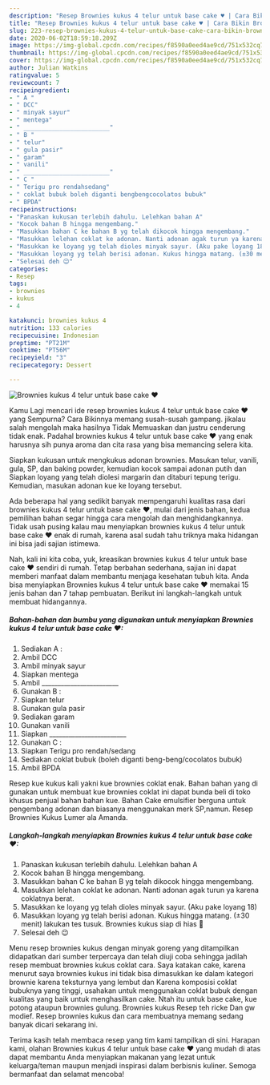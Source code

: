 ```yaml
---
description: "Resep Brownies kukus 4 telur untuk base cake ♥ | Cara Bikin Brownies kukus 4 telur untuk base cake ♥ Yang Enak Banget"
title: "Resep Brownies kukus 4 telur untuk base cake ♥ | Cara Bikin Brownies kukus 4 telur untuk base cake ♥ Yang Enak Banget"
slug: 223-resep-brownies-kukus-4-telur-untuk-base-cake-cara-bikin-brownies-kukus-4-telur-untuk-base-cake-yang-enak-banget
date: 2020-06-02T18:59:18.209Z
image: https://img-global.cpcdn.com/recipes/f8590a0eed4ae9cd/751x532cq70/brownies-kukus-4-telur-untuk-base-cake-♥-foto-resep-utama.jpg
thumbnail: https://img-global.cpcdn.com/recipes/f8590a0eed4ae9cd/751x532cq70/brownies-kukus-4-telur-untuk-base-cake-♥-foto-resep-utama.jpg
cover: https://img-global.cpcdn.com/recipes/f8590a0eed4ae9cd/751x532cq70/brownies-kukus-4-telur-untuk-base-cake-♥-foto-resep-utama.jpg
author: Julian Watkins
ratingvalue: 5
reviewcount: 7
recipeingredient:
- " A "
- " DCC"
- " minyak sayur"
- " mentega"
- " ________________________"
- " B "
- " telur"
- " gula pasir"
- " garam"
- " vanili"
- " ________________________"
- " C "
- " Terigu pro rendahsedang"
- " coklat bubuk boleh diganti bengbengcocolatos bubuk"
- " BPDA"
recipeinstructions:
- "Panaskan kukusan terlebih dahulu. Lelehkan bahan A"
- "Kocok bahan B hingga mengembang."
- "Masukkan bahan C ke bahan B yg telah dikocok hingga mengembang."
- "Masukkan lelehan coklat ke adonan. Nanti adonan agak turun ya karena coklatnya berat."
- "Masukkan ke loyang yg telah dioles minyak sayur. (Aku pake loyang 18)"
- "Masukkan loyang yg telah berisi adonan. Kukus hingga matang. (±30 menit) lakukan tes tusuk. Brownies kukus siap di hias 🤗"
- "Selesai deh 😉"
categories:
- Resep
tags:
- brownies
- kukus
- 4

katakunci: brownies kukus 4 
nutrition: 133 calories
recipecuisine: Indonesian
preptime: "PT21M"
cooktime: "PT56M"
recipeyield: "3"
recipecategory: Dessert

---
```



![Brownies kukus 4 telur untuk base cake ♥](https://img-global.cpcdn.com/recipes/f8590a0eed4ae9cd/751x532cq70/brownies-kukus-4-telur-untuk-base-cake-♥-foto-resep-utama.jpg)

Kamu Lagi mencari ide resep brownies kukus 4 telur untuk base cake ♥ yang Sempurna? Cara Bikinnya memang susah-susah gampang. jikalau salah mengolah maka hasilnya Tidak Memuaskan dan justru cenderung tidak enak. Padahal brownies kukus 4 telur untuk base cake ♥ yang enak harusnya sih punya aroma dan cita rasa yang bisa memancing selera kita.

Siapkan kukusan untuk mengkukus adonan brownies. Masukan telur, vanili, gula, SP, dan baking powder, kemudian kocok sampai adonan putih dan Siapkan loyang yang telah diolesi margarin dan ditaburi tepung terigu. Kemudian, masukan adonan kue ke loyang tersebut.

Ada beberapa hal yang sedikit banyak mempengaruhi kualitas rasa dari brownies kukus 4 telur untuk base cake ♥, mulai dari jenis bahan, kedua pemilihan bahan segar hingga cara mengolah dan menghidangkannya. Tidak usah pusing kalau mau menyiapkan brownies kukus 4 telur untuk base cake ♥ enak di rumah, karena asal sudah tahu triknya maka hidangan ini bisa jadi sajian istimewa.


Nah, kali ini kita coba, yuk, kreasikan brownies kukus 4 telur untuk base cake ♥ sendiri di rumah. Tetap berbahan sederhana, sajian ini dapat memberi manfaat dalam membantu menjaga kesehatan tubuh kita. Anda bisa menyiapkan Brownies kukus 4 telur untuk base cake ♥ memakai 15 jenis bahan dan 7 tahap pembuatan. Berikut ini langkah-langkah untuk membuat hidangannya.

<!--inarticleads1-->

##### Bahan-bahan dan bumbu yang digunakan untuk menyiapkan Brownies kukus 4 telur untuk base cake ♥:

1. Sediakan  A :
1. Ambil  DCC
1. Ambil  minyak sayur
1. Siapkan  mentega
1. Ambil  ________________________
1. Gunakan  B :
1. Siapkan  telur
1. Gunakan  gula pasir
1. Sediakan  garam
1. Gunakan  vanili
1. Siapkan  ________________________
1. Gunakan  C :
1. Siapkan  Terigu pro rendah/sedang
1. Sediakan  coklat bubuk (boleh diganti beng-beng/cocolatos bubuk)
1. Ambil  BPDA


Resep kue kukus kali yakni kue brownies coklat enak. Bahan bahan yang di gunakan untuk membuat kue brownies coklat ini dapat bunda beli di toko khusus penjual bahan bahan kue. Bahan Cake emulsifier berguna untuk pengembang adonan dan biasanya menggunakan merk SP,namun. Resep Brownies Kukus Lumer ala Amanda. 

<!--inarticleads2-->

##### Langkah-langkah menyiapkan Brownies kukus 4 telur untuk base cake ♥:

1. Panaskan kukusan terlebih dahulu. Lelehkan bahan A
1. Kocok bahan B hingga mengembang.
1. Masukkan bahan C ke bahan B yg telah dikocok hingga mengembang.
1. Masukkan lelehan coklat ke adonan. Nanti adonan agak turun ya karena coklatnya berat.
1. Masukkan ke loyang yg telah dioles minyak sayur. (Aku pake loyang 18)
1. Masukkan loyang yg telah berisi adonan. Kukus hingga matang. (±30 menit) lakukan tes tusuk. Brownies kukus siap di hias 🤗
1. Selesai deh 😉


Menu resep brownies kukus dengan minyak goreng yang ditampilkan didapatkan dari sumber terpercaya dan telah diuji coba sehingga jadilah resep membuat brownies kukus coklat cara. Saya katakan cake, karena menurut saya brownies kukus ini tidak bisa dimasukkan ke dalam kategori brownie karena teksturnya yang lembut dan Karena komposisi coklat bubuknya yang tinggi, usahakan untuk menggunakan coklat bubuk dengan kualitas yang baik untuk menghasilkan cake. Ntah itu untuk base cake, kue potong ataupun brownies gulung. Brownies kukus Resep teh ricke Dan gw modief. Resep brownies kukus dan cara membuatnya memang sedang banyak dicari sekarang ini. 

Terima kasih telah membaca resep yang tim kami tampilkan di sini. Harapan kami, olahan Brownies kukus 4 telur untuk base cake ♥ yang mudah di atas dapat membantu Anda menyiapkan makanan yang lezat untuk keluarga/teman maupun menjadi inspirasi dalam berbisnis kuliner. Semoga bermanfaat dan selamat mencoba!
